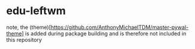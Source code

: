 # edu-leftwm

note, the (theme)[https://github.com/AnthonyMichaelTDM/master-pywal-theme] is added during package building and is therefore not included in this repository